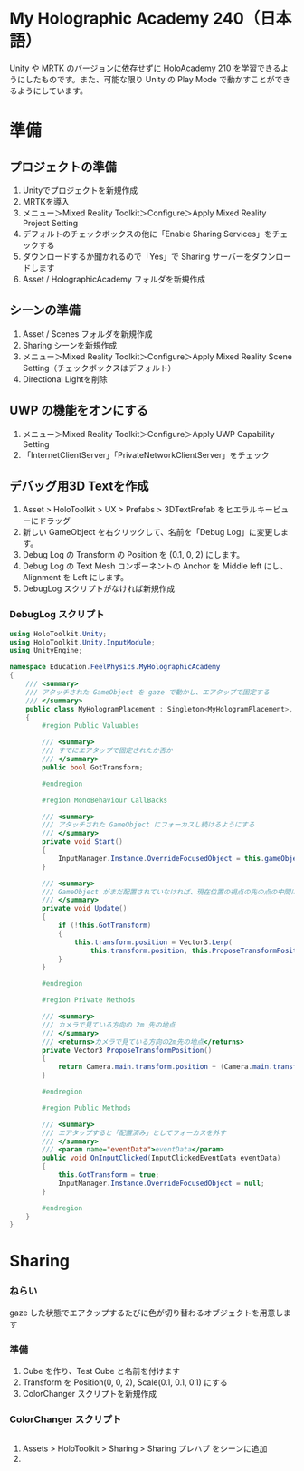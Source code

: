 # My Holographic Academy 240（日本語）



Unity や MRTK のバージョンに依存せずに HoloAcademy 210 を学習できるようにしたものです。また、可能な限り Unity の Play Mode で動かすことができるようにしています。

# 準備
## プロジェクトの準備
1. Unityでプロジェクトを新規作成
1. MRTKを導入
1. メニュー＞Mixed Reality Toolkit＞Configure＞Apply Mixed Reality Project Setting
1. デフォルトのチェックボックスの他に「Enable Sharing Services」をチェックする
1. ダウンロードするか聞かれるので「Yes」で Sharing サーバーをダウンロードします
1. Asset / HolographicAcademy フォルダを新規作成
## シーンの準備
1. Asset / Scenes フォルダを新規作成
1. Sharing シーンを新規作成
1. メニュー＞Mixed Reality Toolkit＞Configure＞Apply Mixed Reality Scene Setting（チェックボックスはデフォルト）
1. Directional Lightを削除
## UWP の機能をオンにする
1. メニュー＞Mixed Reality Toolkit＞Configure＞Apply UWP Capability Setting
1. 「InternetClientServer」「PrivateNetworkClientServer」をチェック
## デバッグ用3D Textを作成
1. Asset > HoloToolkit > UX > Prefabs > 3DTextPrefab をヒエラルキービューにドラッグ
1. 新しい GameObject を右クリックして、名前を「Debug Log」に変更します。
1. Debug Log の Transform の Position を (0.1, 0, 2) にします。
1. Debug Log の Text Mesh コンポーネントの Anchor を Middle left にし、Alignment を Left にします。
1. DebugLog スクリプトがなければ新規作成
### DebugLog スクリプト
```csharp
using HoloToolkit.Unity;
using HoloToolkit.Unity.InputModule;
using UnityEngine;

namespace Education.FeelPhysics.MyHolographicAcademy
{
    /// <summary>
    /// アタッチされた GameObject を gaze で動かし、エアタップで固定する
    /// </summary>
    public class MyHologramPlacement : Singleton<MyHologramPlacement>, IInputClickHandler
    {
        #region Public Valuables

        /// <summary>
        /// すでにエアタップで固定されたか否か
        /// </summary>
        public bool GotTransform;

        #endregion

        #region MonoBehaviour CallBacks

        /// <summary>
        /// アタッチされた GameObject にフォーカスし続けるようにする
        /// </summary>
        private void Start()
        {
            InputManager.Instance.OverrideFocusedObject = this.gameObject;
        }

        /// <summary>
        /// GameObject がまだ配置されていなければ、現在位置の視点の先の点の中間に配置する
        /// </summary>
        private void Update()
        {
            if (!this.GotTransform)
            {
                this.transform.position = Vector3.Lerp(
                    this.transform.position, this.ProposeTransformPosition(), 0.2f);
            }
        }

        #endregion

        #region Private Methods

        /// <summary>
        /// カメラで見ている方向の 2m 先の地点
        /// </summary>
        /// <returns>カメラで見ている方向の2m先の地点</returns>
        private Vector3 ProposeTransformPosition()
        {
            return Camera.main.transform.position + (Camera.main.transform.forward * 2);
        }

        #endregion

        #region Public Methods

        /// <summary>
        /// エアタップすると「配置済み」としてフォーカスを外す
        /// </summary>
        /// <param name="eventData">eventData</param>
        public void OnInputClicked(InputClickedEventData eventData)
        {
            this.GotTransform = true;
            InputManager.Instance.OverrideFocusedObject = null;
        }

        #endregion
    }
}
```
# Sharing
### ねらい
gaze した状態でエアタップするたびに色が切り替わるオブジェクトを用意します
### 準備
1. Cube を作り、Test Cube と名前を付けます
1. Transform を Position(0, 0, 2), Scale(0.1, 0.1, 0.1) にする
1. ColorChanger スクリプトを新規作成
### ColorChanger スクリプト
```csharp

```

1. Assets > HoloToolkit > Sharing > Sharing プレハブ をシーンに追加
1. 